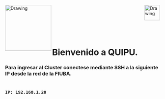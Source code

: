 <img src="http://materias.fi.uba.ar/6625/Images/FIUBA_ALTA.jpg" alt="Drawing" style="width: 150px;" align="left"/> 
<img src="http://etc.usf.edu/clipart/25400/25484/quipu_25484_md.gif" alt="Drawing" style="width: 50px;" align="right"/> 

<br><br><br><br><br>
# Bienvenido a QUIPU.

### Para ingresar al Cluster conectese mediante SSH a la siguiente IP desde la red de la FIUBA.<br><br>
### ```IP: 192.168.1.20 ```
